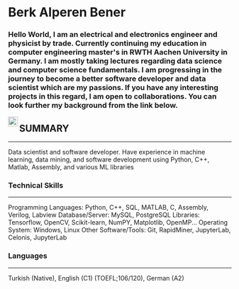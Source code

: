 # Berk Alperen Bener

### Hello World, I am an electrical and electronics engineer and physicist by trade. Currently continuing my education in computer engineering master's in RWTH Aachen University in Germany. I am mostly taking lectures regarding data science and computer science fundamentals. I am progressing in the journey to become a better software developer and data scientist which are my passions. If you have any interesting projects in this regard, I am open to collaborations. You can look further my background from the link below.

<a href="https://www.linkedin.com/in/berk-alperen-bener-62689b247/">
  <img align="left" alt="LinkedIn" width="22px" src="https://raw.githubusercontent.com/peterthehan/peterthehan/master/assets/linkedin.svg" />
</a>


## SUMMARY
------------
Data scientist and software developer. Have experience in machine learning, data mining, and software development using Python, C++, Matlab, Assembly, and various ML libraries


### Technical Skills
-------
Programming Languages: Python, C++, SQL, MATLAB, C, Assembly, Verilog, Labview
Database/Server: MySQL, PostgreSQL
Libraries: Tensorflow, OpenCV, Scikit-learn, NumPY, Matplotlib, OpenMP...
Operating System: Windows, Linux
Other Software/Tools: Git, RapidMiner, JupyterLab, Celonis, JupyterLab

### Languages
-------
Turkish (Native), English (C1) (TOEFL;106/120), German (A2)

